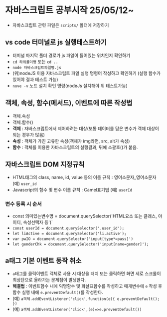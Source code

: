 # 자바스크립트 공부시작 25/05/12~
* 자바스크립트 관련 파일은 `scripts/` 폴더에 저장하기
## vs code 터미널로 js 실행테스트하기
* 터미널 마지막 폴더 경로가 js 파일이 들어있는 위치인지 확인하기
* `cd 하위폴더명` 또는 `cd ..`
* `node 자바스크립트파일명.js`
* (위)nodeJS 이용 자바스크립트 파일 실행 명령어 작성하고 확인하기
(실행 함수가 있어야 결과 테스트 가능)
* `nove -v` 노드 설치 확인 명령(nodeJs 설치해야 위 테스트가능)
## 객체, 속성, 함수(메서드), 이벤트에 따른 작성법
* 객체.속성
* 객체.함수()
* **객체** : 자바스크립트에서 제어하려는 대상(보통 데이터를 담은 변수가 객체 대상이 되는 경우가 많음)
* **속성** : 객체가 가진 고유한 속성(객체가 img라면, src, alt가 속성)
* **함수** : 객체를 이용한 자바스크립트의 실행결과, 뒤에 소괄호()가 붙음.
## 자바스크립트 DOM 지정규칙
* HTML태그의 class, name, id, value 등의 이름 규칙 : 영어소문자_영어소문자 (예) `user_id`
* Javascript의 함수 및 변수 이름 규칙 : Camel표기법 (예) `userId`
### 변수 등록 시 순서
* const 의미있는변수명 = document.querySelector('HTML요소 또는 클래스, 아이디, 속성선택자 등')`
* `const userId = document.querySelector('.user_id');`
* `let liActive = document.querySelector('li.active');` 
* `var pwIO = document.querySelector('input[type*=pass]')`
* `let genderChk = document.querySelector('input[name=gender]');`
## a태그 기본 이벤트 동작 취소
* `a`태그를 클릭이벤트 객체로 사용 시 대상을 터치 또는 클릭하면 화면 세로 스크롤이 최상단으로 올라가는 문제점이 발생한다.
* **해결법** : 이벤트함수 내에 익명함수 및 화살표함수를 작성하고 매개변수에 `e` 작성 후 함수 실행 내에 `e.preventDefault()`를 작성한다.
* (예) `a객체.addEventListener('click',function(e){ e.preventDefault(); })`
* (예) `a객체.addEventListener('click',(e)=>e.preventDefault())`
